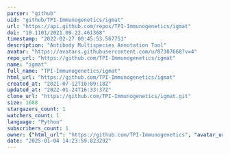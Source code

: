 ```yaml
---
parser: "github"
uid: "github/TPI-Immunogenetics/igmat"
url: "https://api.github.com/repos/TPI-Immunogenetics/igmat"
doi: "10.1101/2021.09.22.461368"
timestamp: "2022-02-27 00:45:53.567751"
description: "Antibody Multispecies Annotation Tool"
avatar: "https://avatars.githubusercontent.com/u/87307668?v=4"
repo_url: "https://github.com/TPI-Immunogenetics/igmat"
name: "igmat"
full_name: "TPI-Immunogenetics/igmat"
html_url: "https://github.com/TPI-Immunogenetics/igmat"
created_at: "2021-07-12T10:09:18Z"
updated_at: "2022-01-24T16:33:37Z"
clone_url: "https://github.com/TPI-Immunogenetics/igmat.git"
size: 1688
stargazers_count: 1
watchers_count: 1
language: "Python"
subscribers_count: 1
owner: {"html_url": "https://github.com/TPI-Immunogenetics", "avatar_url": "https://avatars.githubusercontent.com/u/87307668?v=4", "login": "TPI-Immunogenetics", "type": "Organization"}
date: "2025-01-04 14:23:59.823292"
---
```

